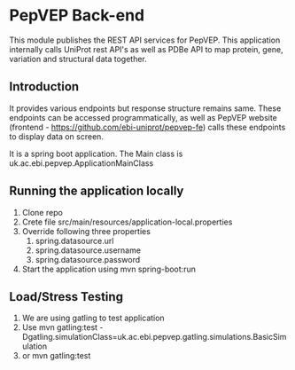 # PepVEP Back-end
This module publishes the REST API services for PepVEP.
This application internally calls UniProt rest API's as well as PDBe API to map protein, gene, variation
and structural data together.

## Introduction
It provides various endpoints but response structure remains same.
These endpoints can be accessed programmatically, as well as PepVEP website (frontend - https://github.com/ebi-uniprot/pepvep-fe) 
calls these endpoints to display data on screen.

It is a spring boot application. 
The Main class is uk.ac.ebi.pepvep.ApplicationMainClass

## Running the application locally
1. Clone repo
2. Crete file src/main/resources/application-local.properties
3. Override following three properties
   1. spring.datasource.url
   2. spring.datasource.username
   3. spring.datasource.password
4. Start the application using mvn spring-boot:run

## Load/Stress Testing
1. We are using gatling to test application
2. Use mvn gatling:test -Dgatling.simulationClass=uk.ac.ebi.pepvep.gatling.simulations.BasicSimulation
3. or mvn gatling:test